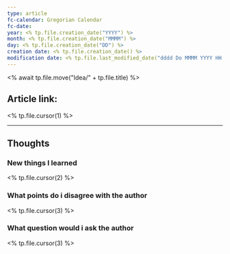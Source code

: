 ```yaml
---
type: article
fc-calendar: Gregorian Calendar
fc-date: 
year: <% tp.file.creation_date("YYYY") %>
month: <% tp.file.creation_date("MMMM") %>
day: <% tp.file.creation_date("DD") %>
creation date: <% tp.file.creation_date() %>
modification date: <% tp.file.last_modified_date("dddd Do MMMM YYYY HH:mm:ss") %>
---
```

<% await tp.file.move("Idea/" + tp.file.title) %>
## Article link:
<% tp.file.cursor(1) %>
_____
## Thoughts
### New things I learned
<% tp.file.cursor(2) %>
### What points do i disagree with the author
<% tp.file.cursor(3) %>
### What question would i ask the author
<% tp.file.cursor(3) %>

